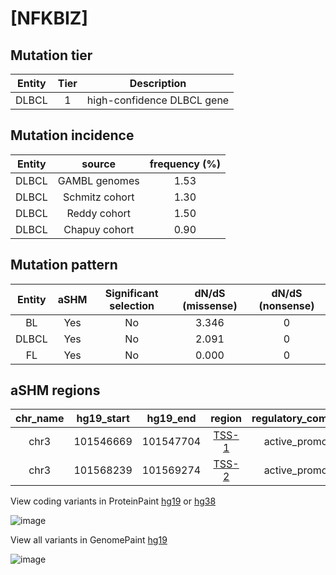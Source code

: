 # [NFKBIZ]

## Mutation tier

|Entity|Tier|Description               |
|:------:|:----:|--------------------------|
|DLBCL |1   |high-confidence DLBCL gene|
## Mutation incidence

|Entity|source        |frequency (%)|
|:------:|:--------------:|:-------------:|
|DLBCL |GAMBL genomes |1.53         |
|DLBCL |Schmitz cohort|1.30         |
|DLBCL |Reddy cohort  |1.50         |
|DLBCL |Chapuy cohort |0.90         |

## Mutation pattern

|Entity|aSHM|Significant selection|dN/dS (missense)|dN/dS (nonsense)|
|:------:|:----:|:---------------------:|:----------------:|:----------------:|
|BL    |Yes |No                   |3.346           |0               |
|DLBCL |Yes |No                   |2.091           |0               |
|FL    |Yes |No                   |0.000           |0               |

## aSHM regions

|chr_name|hg19_start|hg19_end |region                                                                                       |regulatory_comment|
|:--------:|:----------:|:---------:|:---------------------------------------------------------------------------------------------:|:------------------:|
|chr3    |101546669 |101547704|[TSS-1](https://genome.ucsc.edu/s/rdmorin/GAMBL%20hg19?position=chr3%3A101546669%2D101547704)|active_promoter   |
|chr3    |101568239 |101569274|[TSS-2](https://genome.ucsc.edu/s/rdmorin/GAMBL%20hg19?position=chr3%3A101568239%2D101569274)|active_promoter   |


View coding variants in ProteinPaint [hg19](https://www.bcgsc.ca/downloads/morinlab/GAMBL/test/genes/NFKBIZ_protein.html)  or [hg38](https://www.bcgsc.ca/downloads/morinlab/GAMBL/test/genes/NFKBIZ_protein_hg38.html)

![image](../../images/proteinpaint/NFKBIZ_zoom.svg)

View all variants in GenomePaint [hg19](https://www.bcgsc.ca/downloads/morinlab/GAMBL/test/genes/NFKBIZ.html)

![image](../../images/proteinpaint/NFKBIZ.svg)
